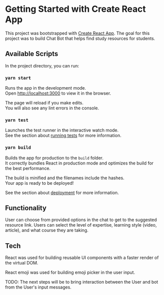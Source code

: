 # Getting Started with Create React App

This project was bootstrapped with [Create React App](https://github.com/facebook/create-react-app). The goal for this project was to build Chat Bot that helps find study resources for students.

## Available Scripts

In the project directory, you can run:

### `yarn start`

Runs the app in the development mode.\
Open [http://localhost:3000](http://localhost:3000) to view it in the browser.

The page will reload if you make edits.\
You will also see any lint errors in the console.

### `yarn test`

Launches the test runner in the interactive watch mode.\
See the section about [running tests](https://facebook.github.io/create-react-app/docs/running-tests) for more information.

### `yarn build`

Builds the app for production to the `build` folder.\
It correctly bundles React in production mode and optimizes the build for the best performance.

The build is minified and the filenames include the hashes.\
Your app is ready to be deployed!

See the section about [deployment](https://facebook.github.io/create-react-app/docs/deployment) for more information.

## Functionality

 User can choose from provided options in the chat to get to the suggested resource link. Users can select the level of expertise, learning style (video, article), and what course they are taking.

## Tech

React was used for building reusable UI components with a faster render of the virtual DOM.

 React emoji was used for building emoji picker in the user input.

TODO: The next steps will be to bring interaction between the User and bot from the User's input messages.
